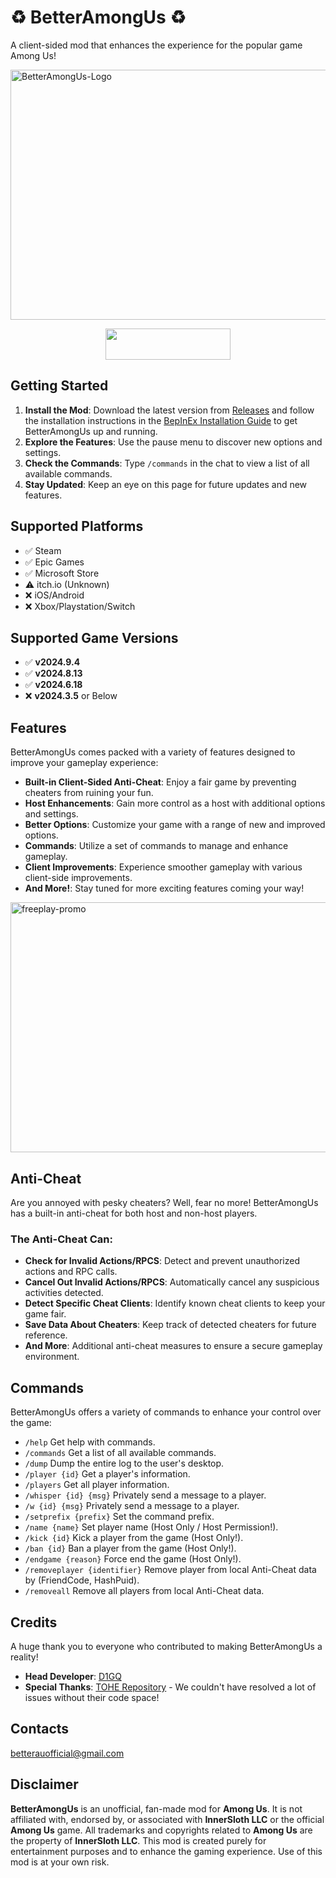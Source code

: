 # ♻ BetterAmongUs ♻

A client-sided mod that enhances the experience for the popular game Among Us!

<img src="https://github.com/user-attachments/assets/f42c25a6-e162-4abf-95f9-7bdea892ac87" alt="BetterAmongUs-Logo" width="700" height="400">

</p>
<p align="center">

<div style="text-align: center;">
    <a href="https://discord.gg/vjYrXpzNAn" target="_blank">
        <img src="https://img.shields.io/badge/Discord%20-%231DA1F2.svg?&style=for-the-badge&logo=discord&logoColor=white&color=5662f6" width="200" height="50"/>
    </a>
</div>

## Getting Started

1. **Install the Mod**: Download the latest version from [Releases](https://github.com/D1GQ/BetterAmongUs-Public/releases) and follow the installation instructions in the [BepInEx Installation Guide](https://docs.bepinex.dev/articles/user_guide/installation/index.html) to get BetterAmongUs up and running.
2. **Explore the Features**: Use the pause menu to discover new options and settings.
3. **Check the Commands**: Type `/commands` in the chat to view a list of all available commands.
4. **Stay Updated**: Keep an eye on this page for future updates and new features.

## Supported Platforms
- ✅ Steam
- ✅ Epic Games
- ✅ Microsoft Store
- ⚠️ itch.io (Unknown)
- ❌ iOS/Android
- ❌ Xbox/Playstation/Switch

## Supported Game Versions
- ✅ **v2024.9.4**
- ✅ **v2024.8.13**
- ✅ **v2024.6.18**
- ❌ **v2024.3.5** or Below

## Features

BetterAmongUs comes packed with a variety of features designed to improve your gameplay experience:

- **Built-in Client-Sided Anti-Cheat**: Enjoy a fair game by preventing cheaters from ruining your fun.
- **Host Enhancements**: Gain more control as a host with additional options and settings.
- **Better Options**: Customize your game with a range of new and improved options.
- **Commands**: Utilize a set of commands to manage and enhance gameplay.
- **Client Improvements**: Experience smoother gameplay with various client-side improvements.
- **And More!**: Stay tuned for more exciting features coming your way!

<img src="https://github.com/user-attachments/assets/5f24da22-a865-490e-9111-0eae2cac5f54" alt="freeplay-promo" width="700" height="400">

## Anti-Cheat

Are you annoyed with pesky cheaters? Well, fear no more! BetterAmongUs has a built-in anti-cheat for both host and non-host players.

### The Anti-Cheat Can:
- **Check for Invalid Actions/RPCS**: Detect and prevent unauthorized actions and RPC calls.
- **Cancel Out Invalid Actions/RPCS**: Automatically cancel any suspicious activities detected.
- **Detect Specific Cheat Clients**: Identify known cheat clients to keep your game fair.
- **Save Data About Cheaters**: Keep track of detected cheaters for future reference.
- **And More**: Additional anti-cheat measures to ensure a secure gameplay environment.

## Commands

BetterAmongUs offers a variety of commands to enhance your control over the game:

- `/help` Get help with commands.
- `/commands` Get a list of all available commands.
- `/dump` Dump the entire log to the user's desktop.
- `/player {id}` Get a player's information.
- `/players` Get all player information.
- `/whisper {id} {msg}` Privately send a message to a player.
- `/w {id} {msg}` Privately send a message to a player.
- `/setprefix {prefix}` Set the command prefix.
- `/name {name}` Set player name (Host Only / Host Permission!).
- `/kick {id}` Kick a player from the game (Host Only!).
- `/ban {id}` Ban a player from the game (Host Only!).
- `/endgame {reason}` Force end the game (Host Only!).
- `/removeplayer {identifier}` Remove player from local Anti-Cheat data by (FriendCode, HashPuid).
- `/removeall` Remove all players from local Anti-Cheat data.

## Credits

A huge thank you to everyone who contributed to making BetterAmongUs a reality!

- **Head Developer**: [D1GQ](https://github.com/D1GQ)
- **Special Thanks**: [TOHE Repository](https://github.com/0xDrMoe/TownofHost-Enhanced/tree/main) - We couldn't have resolved a lot of issues without their code space!

## Contacts
betterauofficial@gmail.com

## Disclaimer

**BetterAmongUs** is an unofficial, fan-made mod for **Among Us**. It is not affiliated with, endorsed by, or associated with **InnerSloth LLC** or the official **Among Us** game. All trademarks and copyrights related to **Among Us** are the property of **InnerSloth LLC**. This mod is created purely for entertainment purposes and to enhance the gaming experience. Use of this mod is at your own risk.

